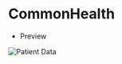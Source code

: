 # CommonHealth

* Preview


![Patient Data](https://github.com/vedavitshetty/CommonHealth/tree/master/images/Patient_Portal.PNG)


